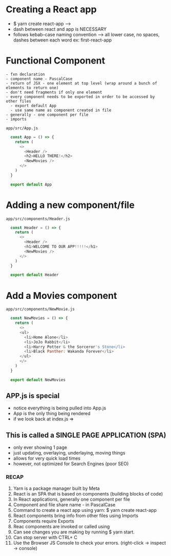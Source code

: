 # Creating a React app

- $ yarn create react-app <app-name> -->
- dash between react and app is NECESSARY
- <app-name>  follows kebab-case naming convention
  --> all lower case, no spaces, dashes between each word
    ex:  first-react-app

# Functional Component
    - fxn declaration
    - component name - PascalCase
    - return of JSX - one element at top level (wrap around a bunch of elements to return one)
    - don't need fragments if only one element
    - every component needs to be exported in order to be accessed by other files
      - export default App
      - use same name as component created in file
    - generally - one component per file
    - imports


`app/src/App.js`

```javascript
  const App = () => {
    return (
      <>
        <Header />
        <h2>HELLO THERE!</h2>
        <NewMovies />
      </>
    )
  }

  export default App
```
# Adding a new component/file

`app/src/components/Header.js`

```javascript
  const Header = () => {
    return (
      <>
        <Header />
        <h1>WELCOME TO OUR APP!!!!!</h1>
        <NewMovies />
      </>
    )
  }

  export default Header
  ```
# Add a Movies component
  `app/src/components/NewMovie.js`

```javascript
  const NewMovies = () => {
    return (
      <>
      <ul>
        <li>Home Alone</li>
        <li>JoJo Rabbit</li>
        <li>Harry Potter & the Sorceror's Stone</li>
        <li>Black Panther: Wakanda Forever</li>
      </ul>
      </>
    )
  }

  export default NewMovies
```


  ##  APP.js is special
  - notice everything is being pulled into App.js 
  - App is the only thing being rendered
  - if we look back at index.js =>  <App />

  ## This is called a SINGLE PAGE APPLICATION (SPA)
  - only ever showing 1 page 
  - just updating, overlaying, underlaying, moving things
  - allows for very quick load times
  - however, not optimized for Search Engines (poor SEO)

  ### RECAP
  1. Yarn is a package manager built by Meta
  2. React is an SPA that is based on components (building blocks of code)
  3. In React applications, generally one component per file
  4. Component and file share name  - in PascalCase
  5. Command to create a react app using yarn: 
    $ yarn create react-app <app-name>
  6. React components bring info from other files using Imports
  7. Components require Exports
  8. Reac components are invoked or called using <Component Call/>
  9. Can see changes you are making by running $ yarn start.
  10. Can stop server with  CTRL+ C 
  11. Use the Browser JS Console to check your errors. (right-click -> inspect -> console)


